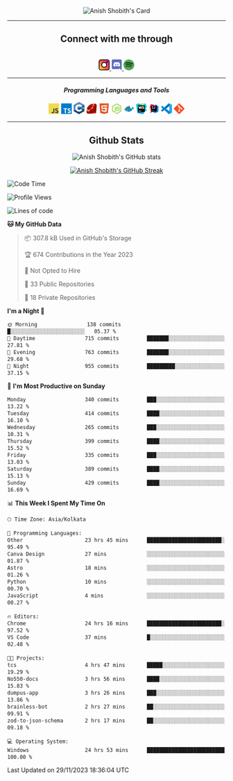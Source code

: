 <div align="center">

![Anish Shobith's Card](https://cardivo.vercel.app/api?name=Anish%20Shobith%20P%20S&description=Hi%20there%F0%9F%91%8B,%20I%20am%20a%2020-years-old.%20I%20am%20a%20Web%20and%20Application%20developer%20from%20India.%20Nice%20to%20meet%20you%20all.%20Looking%20forward%20to%20paritcipate%20with%20you.&image=https://i.imgur.com/WlQk3PY.jpg&&disableAnimation=true&site=https://anishshobithps.tech&pattern=plus&colorPattern=%23171616&backgroundColor=%231a1b26&instagram=anish_shobith&linkedin=Anish%20Shobith%20P%20S&fontColor=%23ffffff&iconColor=%23ffffff)

<hr>
 <h2> Connect with me through </h2>
<br>
<a href="https://www.instagram.com/anish_shobith/">
    <img alt="Anish Shobith's Instagram" width="25px" src="https://raw.githubusercontent.com/anishshobithps/anishshobithps/master/assets/socials/instagram.svg">
    </a>
    <a href="https://discord.gg/cWgDskT">
    <img alt="Anish Shobith's Discord", width="25px" src="https://raw.githubusercontent.com/anishshobithps/anishshobithps/master/assets/socials/discord.svg">
    </a>
    <a href="https://open.spotify.com/user/goshcrm0y9jzum2lffvu6f4hz">
    <img alt="Anish Shobith's Spotify", width="25px" src="https://raw.githubusercontent.com/anishshobithps/anishshobithps/master/assets/socials/spotify.svg">
    </a>
    <br>
    <hr>
    <h4> <i> Programming Languages and Tools </i> </h4>
    <img width="25px" src="https://raw.githubusercontent.com/anishshobithps/anishshobithps/master/assets/languages/javascript.svg">
    <img width="25px" src="https://raw.githubusercontent.com/anishshobithps/anishshobithps/master/assets/languages/typescript.svg">
    <img width="25px" src="https://raw.githubusercontent.com/anishshobithps/anishshobithps/master/assets/languages/cpp.svg">
    <img width="25px" src="https://raw.githubusercontent.com/anishshobithps/anishshobithps/master/assets/languages/ruby.svg">
    <img width="25px" src="https://raw.githubusercontent.com/anishshobithps/anishshobithps/master/assets/languages/html.svg">
    <img width="25px" src="https://raw.githubusercontent.com/anishshobithps/anishshobithps/master/assets/tools/nodejs.svg">
    <img width="25px" src="https://raw.githubusercontent.com/anishshobithps/anishshobithps/master/assets/tools/docker.svg">
    <img width="25px" src="https://raw.githubusercontent.com/anishshobithps/anishshobithps/master/assets/tools/webstorm.svg">
    <img width="25px" src="https://raw.githubusercontent.com/anishshobithps/anishshobithps/master/assets/tools/intellij.svg">
    <img width="25px" src="https://raw.githubusercontent.com/anishshobithps/anishshobithps/master/assets/tools/visualstudiocode.svg">
    <img width="25px" src="https://raw.githubusercontent.com/anishshobithps/anishshobithps/master/assets/tools/git.svg">
<hr>
 <h2> Github Stats </h2>

![Anish Shobith's GitHub stats](https://github-readme-stats-fk82.vercel.app/api?username=anishshobithps&show_icons=true&theme=tokyonight&count_private=true)

[![Anish Shobith's GitHub Streak](https://streak-stats.demolab.com?user=anishshobithps&theme=tokyonight&hide_border=true&border_radius=4.6)](https://git.io/streak-stats)

</div>

<!--START_SECTION:waka-->
![Code Time](http://img.shields.io/badge/Code%20Time-1%2C275%20hrs%2052%20mins-blue)

![Profile Views](http://img.shields.io/badge/Profile%20Views-1-blue)

![Lines of code](https://img.shields.io/badge/From%20Hello%20World%20I%27ve%20Written-571.7%20thousand%20lines%20of%20code-blue)

**🐱 My GitHub Data** 

> 📦 307.8 kB Used in GitHub's Storage 
 > 
> 🏆 674 Contributions in the Year 2023
 > 
> 🚫 Not Opted to Hire
 > 
> 📜 33 Public Repositories 
 > 
> 🔑 18 Private Repositories 
 > 
**I'm a Night 🦉** 

```text
🌞 Morning                138 commits         █░░░░░░░░░░░░░░░░░░░░░░░░   05.37 % 
🌆 Daytime                715 commits         ███████░░░░░░░░░░░░░░░░░░   27.81 % 
🌃 Evening                763 commits         ███████░░░░░░░░░░░░░░░░░░   29.68 % 
🌙 Night                  955 commits         █████████░░░░░░░░░░░░░░░░   37.15 % 
```
📅 **I'm Most Productive on Sunday** 

```text
Monday                   340 commits         ███░░░░░░░░░░░░░░░░░░░░░░   13.22 % 
Tuesday                  414 commits         ████░░░░░░░░░░░░░░░░░░░░░   16.10 % 
Wednesday                265 commits         ███░░░░░░░░░░░░░░░░░░░░░░   10.31 % 
Thursday                 399 commits         ████░░░░░░░░░░░░░░░░░░░░░   15.52 % 
Friday                   335 commits         ███░░░░░░░░░░░░░░░░░░░░░░   13.03 % 
Saturday                 389 commits         ████░░░░░░░░░░░░░░░░░░░░░   15.13 % 
Sunday                   429 commits         ████░░░░░░░░░░░░░░░░░░░░░   16.69 % 
```


📊 **This Week I Spent My Time On** 

```text
🕑︎ Time Zone: Asia/Kolkata

💬 Programming Languages: 
Other                    23 hrs 45 mins      ████████████████████████░   95.49 % 
Canva Design             27 mins             ░░░░░░░░░░░░░░░░░░░░░░░░░   01.87 % 
Astro                    18 mins             ░░░░░░░░░░░░░░░░░░░░░░░░░   01.26 % 
Python                   10 mins             ░░░░░░░░░░░░░░░░░░░░░░░░░   00.70 % 
JavaScript               4 mins              ░░░░░░░░░░░░░░░░░░░░░░░░░   00.27 % 

🔥 Editors: 
Chrome                   24 hrs 16 mins      ████████████████████████░   97.52 % 
VS Code                  37 mins             █░░░░░░░░░░░░░░░░░░░░░░░░   02.48 % 

🐱‍💻 Projects: 
tcs                      4 hrs 47 mins       █████░░░░░░░░░░░░░░░░░░░░   19.29 % 
No550-docs               3 hrs 56 mins       ████░░░░░░░░░░░░░░░░░░░░░   15.83 % 
dumpus-app               3 hrs 26 mins       ███░░░░░░░░░░░░░░░░░░░░░░   13.86 % 
brainless-bot            2 hrs 27 mins       ██░░░░░░░░░░░░░░░░░░░░░░░   09.91 % 
zod-to-json-schema       2 hrs 17 mins       ██░░░░░░░░░░░░░░░░░░░░░░░   09.18 % 

💻 Operating System: 
Windows                  24 hrs 53 mins      █████████████████████████   100.00 % 
```


 Last Updated on 29/11/2023 18:36:04 UTC
<!--END_SECTION:waka-->
